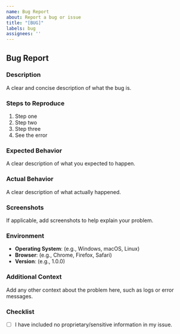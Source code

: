 ```yaml
---
name: Bug Report
about: Report a bug or issue
title: "[BUG]"
labels: bug
assignees: ''
---
```


## Bug Report

### Description
A clear and concise description of what the bug is.

### Steps to Reproduce
1. Step one
2. Step two
3. Step three
4. See the error

### Expected Behavior
A clear description of what you expected to happen.

### Actual Behavior
A clear description of what actually happened.

### Screenshots
If applicable, add screenshots to help explain your problem.

### Environment
- **Operating System**: (e.g., Windows, macOS, Linux)
- **Browser**: (e.g., Chrome, Firefox, Safari)
- **Version**: (e.g., 1.0.0)

### Additional Context
Add any other context about the problem here, such as logs or error messages.

### Checklist
- [ ] I have included no proprietary/sensitive information in my issue.
